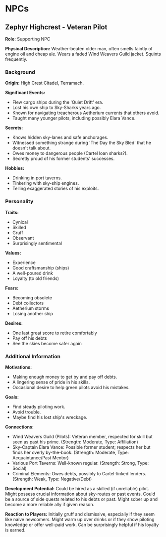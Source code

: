 # NPCs

## Zephyr Highcrest - Veteran Pilot

**Role:** Supporting NPC

**Physical Description:** Weather-beaten older man, often smells faintly of engine oil and cheap ale. Wears a faded Wind Weavers Guild jacket. Squints frequently.

### Background

**Origin:** High Crest Citadel, Terramach.

**Significant Events:**
- Flew cargo ships during the 'Quiet Drift' era.
- Lost his own ship to Sky-Sharks years ago.
- Known for navigating treacherous Aetherium currents that others avoid.
- Taught many younger pilots, including possibly Elara Vance.

**Secrets:**
- Knows hidden sky-lanes and safe anchorages.
- Witnessed something strange during 'The Day the Sky Bled' that he doesn't talk about.
- Owes money to dangerous people (Cartel loan sharks?).
- Secretly proud of his former students' successes.

**Hobbies:**
- Drinking in port taverns.
- Tinkering with sky-ship engines.
- Telling exaggerated stories of his exploits.

### Personality

**Traits:**
- Cynical
- Skilled
- Gruff
- Observant
- Surprisingly sentimental

**Values:**
- Experience
- Good craftsmanship (ships)
- A well-poured drink
- Loyalty (to old friends)

**Fears:**
- Becoming obsolete
- Debt collectors
- Aetherium storms
- Losing another ship

**Desires:**
- One last great score to retire comfortably
- Pay off his debts
- See the skies become safer again

### Additional Information

**Motivations:**
- Making enough money to get by and pay off debts.
- A lingering sense of pride in his skills.
- Occasional desire to help green pilots avoid his mistakes.

**Goals:**
- Find steady piloting work.
- Avoid trouble.
- Maybe find his lost ship's wreckage.

**Connections:**
- Wind Weavers Guild (Pilots): Veteran member, respected for skill but seen as past his prime. (Strength: Moderate, Type: Affiliation)
- Sky-Captain Elara Vance: Possible former student; respects her but finds her overly by-the-book. (Strength: Moderate, Type: Acquaintance/Past Mentor)
- Various Port Taverns: Well-known regular. (Strength: Strong, Type: Social)
- Criminal Elements: Owes debts, possibly to Cartel-linked lenders. (Strength: Weak, Type: Negative/Debt)

**Development Potential:** Could be hired as a skilled (if unreliable) pilot. Might possess crucial information about sky-routes or past events. Could be a source of side quests related to his debts or past. Might sober up and become a more reliable ally if given reason.

**Reaction to Players:** Initially gruff and dismissive, especially if they seem like naive newcomers. Might warm up over drinks or if they show piloting knowledge or offer well-paid work. Can be surprisingly helpful if his loyalty is earned.